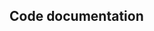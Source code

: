 ## Code documentation

[comment]: <> (::: tests.integration.test_vulnerability_detector.test_feeds.archlinux.test_missing_fields_archlinux_feed)